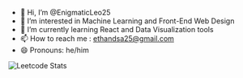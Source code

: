 - 👋 Hi, I’m @EnigmaticLeo25
- 👀 I’m interested in Machine Learning and Front-End Web Design
- 🌱 I’m currently learning React and Data Visualization tools
- 📫 How to reach me : ethandsa25@gmail.com
- 😄 Pronouns: he/him

![Leetcode Stats](https://leetcard.jacoblin.cool/JacobLinCool?theme=nord)

<!---
EnigmaticLeo25/EnigmaticLeo25 is a ✨ special ✨ repository because its `README.md` (this file) appears on your GitHub profile.
You can click the Preview link to take a look at your changes.
--->
